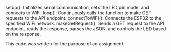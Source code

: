 setup(): Initializes serial communication, sets the LED pin mode, and connects to WiFi.
loop(`: Continuously calls the function to make GET requests to the API endpoint.
connectToWiFi(): Connects the ESP32 to the specified WiFi network.
makeGetRequest(): Sends a GET request to the API endpoint, reads the response, parses the JSON, and controls the LED based on the response.

This code was written for the purpose of an assignment
